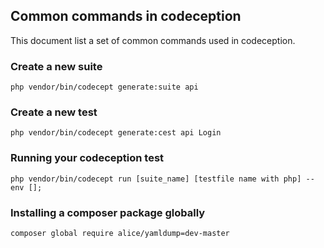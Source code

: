## Common commands in codeception
This document list a set of common commands used in codeception.

### Create a new suite
```shell
php vendor/bin/codecept generate:suite api
```
### Create a new test
```
php vendor/bin/codecept generate:cest api Login
```
### Running your codeception test
```
php vendor/bin/codecept run [suite_name] [testfile name with php] --env [];
```
### Installing a composer package globally
```
composer global require alice/yamldump=dev-master
```



